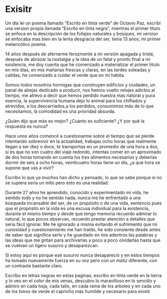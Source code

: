 # Exisitr

Un día lei un poema llamado “Escrito en tinta verde” de Octavio Paz, escribí una version propia llamada “Escrito en tinta negra”, mientras el primer título se enfoca en la descripción de los follajes naturales y bosques, mi version se enfocaba mas bien en la lenta desgracia del ser, tenia 13 años, mi primer melancólico poema.

 14 años después de aferrarme ferozmente a mi versión apagada y triste, después de abrazar la nostalgia y la idea de un fatal y pronto final a mi existencia, me doy cuenta que he comenzado a materializar el primer titulo en mis días, en mis mañanas frescas y claras, en las tardes soleadas y calidas, he comenzado a cuidar el verde que en mi habita.

Somos todos nosotros hormigas que construyen edificios y ciudades, un panal de abejas dedicado a producir, nos hemos vuelto relojes adictos al tiempo, me atrevo a decir que hemos perdido nuestra mas natural y pura esencia, la supervivencia humana dejo lo animal para los chiflados y atrevidos, a los descarriados,a los perdidos, consumimos más de lo que necesitamos, la comodidad es una prioridad absurda.

¿Quien dijo que más es mejor? ¿Cuanto es suficiente? ¿Y por qué la respuesta es nunca? 

Hace unos años comencé a cuestionarme sobre el tiempo que se pierde intentando sobrevivir en la actualidad, trabajas ocho horas que realmente llegan a ser diez o doce, te transportas en un promedio de una hora a dos, si es que no son cuatro del viaje redondo, intentas comer en un aproximado de dos horas tomando en cuenta los tres alimentos necesarios y deberías dormir de seis a ocho horas, veinticuatro horas tiene un día, ¿a qué hora se supone que vas a vivir?

Escribo lo que ya muchos han dicho y pensado, lo que se sabe porque si no se supiera seria un mito pero esto es una realidad.

Durante 27 años he aprendido, conocido y experimentado mi vida, he sentido todo y no he sentido nada, nunca me he enfrentado a una búsqueda incansable del ser, de un propósito o de una vida, sentencio pues que el propósito en la vida es una excusa individual para la existencia, durante el mismo tiempo y desde que tengo memoria recuerdo admirar lo natural, lo que pocos observan, recuerdo prestar atención a detalles que seria fácil ignorar. Me he ignorado a misma evitando el sufrimiento que mi curiosidad y cuestionamiento me han traído, he sido consiente desde antes de saber que significa serlo y he guardado en mis adentros las palabras y las ideas que me gritan para archivarlas y poco a poco olvidarlas hasta que se vuelvan un ligero susurro y desaparezcan.

Si estoy aquí es porque ese susurro nunca desapareció y en estos tiempos ha tomado nuevamente fuerza en su voz pero con un matiz diferente, con un contraste bastante claro.

Escribo en letras negras en estas paginas, escribo en tinta verde en la tierra y lo veo en el color de mis venas, descubro lo maravilloso en lo sencillo y admiro en cada hoja, cada tallo, en cada rama de los arboles y en cada uno de los tonos de verde el capricho más humilde y necesario para existir 
